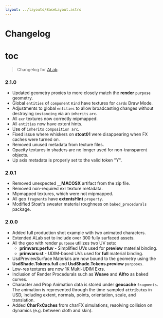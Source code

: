 ```yaml
---
layout: ../layouts/BaseLayout.astro
---
```


# Changelog

# toc

> Changelog for [ALab](https://animallogic.com/alab/).

### 2.1.0

- Updated geometry proxies to more closely match the **render** `purpose` geometry.
- Global `entities` of `component` `Kind` have textures for `cards` Draw Mode.
- Adjustments to global `entities` to allow broadcasting changes without destroying `instancing` via an `inherits` `arc`.
- All `exr` textures now correctly mipmapped.
- All `entities` now have extent hints.
- Use of `inherits` `composition arc`.
- Fixed issue where whiskers on **stoat01** were disappearing when FX caches were turned on.
- Removed unused metadata from texture files.
- Opacity textures in shaders are no longer used for non-transparent objects.
- Up axis metadata is properly set to the valid token "Y".

### 2.0.1

- Removed unexpected **\_\_MACOSX** artifact from the zip file.
- Removed non-required exr texture metadata.
- Mipmapped textures, which were not mipmapped.
- All geo `fragments` have **extentsHint** `property`.
- Modified Stoat's sweater material roughness on `baked_procedurals` package.

### 2.0.0

- Added full production shot example with two animated characters.
- Extended ALab set to include over 300 fully surfaced assets.
- All the geo with render `purpose` utilizes two UV sets:
  - **primvars:perfuv** - Simplified UVs used for **preview** material binding.
  - **primvars:st** - UDIM-based UVs used for **full** material binding.
- UsdPreviewSurface Materials are now bound to the geometry using the **UsdShade.Tokens.full** and **UsdShade.Tokens.preview** `purposes`.
- Low-res textures are now 1K Multi-UDIM Exrs.
- Inclusion of Render Procedurals such as **Weave** and **Alfro** as baked curves.
- Character and Prop Animation data is stored under **geocache** `fragments`. The animation is represented through the time-sampled `attributes` in USD, including extent, normals, points, orientation, scale, and translation.
- Added **CharFxCaches** from charFX simulations, resolving collision on dynamics (e.g. between cloth and skin).
